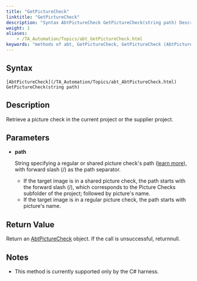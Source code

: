```yaml
--- 
title: "GetPictureCheck"
linktitle: "GetPictureCheck"
description: "Syntax AbtPictureCheck GetPictureCheck(string path) Description Retrieve a picture check in the current project or the supplier project. Parameters path String specifying a regular or shared picture ..."
weight: 1
aliases: 
    - /TA_Automation/Topics/abt_GetPictureCheck.html
keywords: "methods of abt, GetPictureCheck, GetPictureCheck (AbtPictureCheckManagement), AbtPictureCheckManagement, getpicturecheck, abtpicturecheckmanagement getpicturecheck, retrieve picture check, get picture check"
---
```


## Syntax

`[AbtPictureCheck](/TA_Automation/Topics/abt_AbtPictureCheck.html) GetPictureCheck(string path)`

## Description

Retrieve a picture check in the current project or the supplier project.

## Parameters

-   **path**

    String specifying a regular or shared picture check's path \([learn more](/TA_Help/Topics/Projects_and_tests_picture_check.html)\), with forward slash \(/\) as the path separator.

    -   If the target image is in a shared picture check, the path starts with the forward slash \(/\), which corresponds to the Picture Checks subfolder of the project; followed by picture's name.
    -   If the target image is in a regular picture check, the path starts with picture's name.

## Return Value

Return an [AbtPictureCheck](/TA_Automation/Topics/abt_AbtPictureCheck.html) object. If the call is unsuccessful, returnnull.

## Notes

-   This method is currently supported only by the C\# harness.


